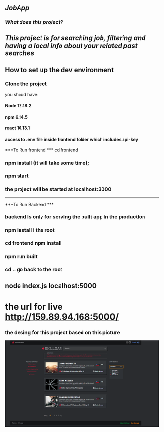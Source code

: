 ***JobApp***
---
### ***What does this project?*** 
***This project is for searching job, filtering and having a local info about your related past searches***
---


## How to set up the dev environment
### Clone the project
you shoud have:
#### Node 12.18.2
#### npm 6.14.5
#### react 16.13.1
#### access to .env file inside frontend folder which includes api-key

***To Run frontend ***
cd frontend 
### npm install  (it will take some time);
### npm start 
### the project will be started at localhost:3000

--- 
***To Run Backend *** 
### backend is only for serving the built app in the production
### npm install i the root
### cd frontend npm install 
### npm run built
### cd ..  go back to the root 
node index.js
localhost:5000
--- 

# the url for live  http://159.89.94.168:5000/
### the desing for this project based on this picture
![result.png](result.png)

